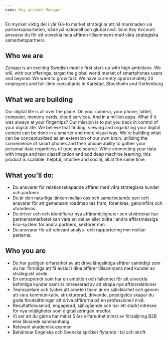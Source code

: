 ```yaml
---
name: Key account Manager
---
```

En mycket viktig del i vår Go-to market strategi är att nå marknaden via partnersamarbeten, både på nationell och global nivå. Som Key Account ansvarar du för att utveckla hela affären tillsammans med våra strategiska samarbetspartners.

## Who we are

Zynapp is an exciting Swedish mobile first start-up with high ambitions. We will, with our offerings, target the global world market of smartphones users and beyond. We want to grow fast. We have currently approximately 20 employees and full-time consultants in Karlstad, Stockholm and Gothenburg

## What we are building

Our digital life is all over the place. On your camera, your phone, tablet, computer, memory cards, cloud services. And in a million apps. What if it was always at your fingertips? Our mission is to put you back in control of your digital life. We believe that finding, viewing and organizing your digital content can be done in a smarter and more visual way. We're building what can be conceptualized as an extension of our own brain, utilizing the convenience of smart phones and their unique ability to gather your personal data regardless of type and source. While connecting your data with image and text classification and add deep machine learning, this product is scalable, helpful, intuitive and social, all at the same time.

## What you'll do:

-   Du ansvarar för relationsskapande affärer med våra strategiska kunder och partners.
-   Du är den naturliga länken mellan oss och samarbetande part och ansvarar för att gemensam roadmap tas fram, förankras, genomförs och utvärderas.
-   Du driver och och identifierar nya affärsmöjligheter och utvärderar hur partnersamarbetet kan vara en del av eller bidra i andra affärsmässiga Eco-system för andra partners, sektorer mm. 
-   Du ansvarar för att relevant analys- och rapportering mm mellan parterna.

## Who you are

-   Du har gedigen erfarenhet av att driva långsiktiga affärer samtidigt som du har förmåga att få avslut i dina affärer tillsammans med kunder av strategiskt värde.
-   En entreprenör som har en ambition och fallenhet för att utveckla befintliga kunder samt är intresserad av att skapa nya affärsrelationer
-   Teamspelare och tycker att arbete i team är en självklarhet och genom att vara kommunikativ, strukturerad, drivande, prestigelös skapar du goda förutsättningar att driva affärerna på en professionell nivå.
-   Resultatfokuserad, engagerad, självgående och har ett starkt intresse för nya möjligheter som digitaliseringen medför.
-   Vi ser att du gärna har minst 5 års erfarenhet minst av försäljning B2B eller liknande sammanhang.
-   Relevant akademisk examen
-   Behärskar Engelska och Svenska språket flytande i tal och skrift.